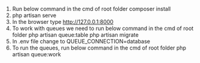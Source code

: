 1) Run below command in the cmd of root folder
    composer install
2) php artisan serve
3) In the browser type http://127.0.0.1:8000  
4) To work with queues we need to run below command in the cmd of root folder
    php artisan queue:table
    php artisan migrate
5) In .env file change to QUEUE_CONNECTION=database
6) To run the queues, run below command in the cmd of root folder
    php artisan queue:work
